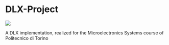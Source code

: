 # DLX-Project
![](https://img.shields.io/badge/Development-Ongoing-red)

A DLX implementation, realized for the Microelectronics Systems course of Politecnico di Torino
